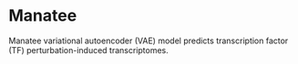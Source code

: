 # Manatee

Manatee variational autoencoder (VAE) model predicts transcription factor (TF) perturbation-induced transcriptomes.
